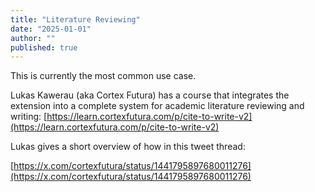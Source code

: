 ```yaml
---
title: "Literature Reviewing"
date: "2025-01-01"
author: ""
published: true
---
```


This is currently the most common use case.

Lukas Kawerau (aka Cortex Futura) has a course that integrates the extension into a complete system for academic literature reviewing and writing: [https://learn.cortexfutura.com/p/cite-to-write-v2](https://learn.cortexfutura.com/p/cite-to-write-v2)

Lukas gives a short overview of how in this tweet thread:

[https://x.com/cortexfutura/status/1441795897680011276](https://x.com/cortexfutura/status/1441795897680011276)
